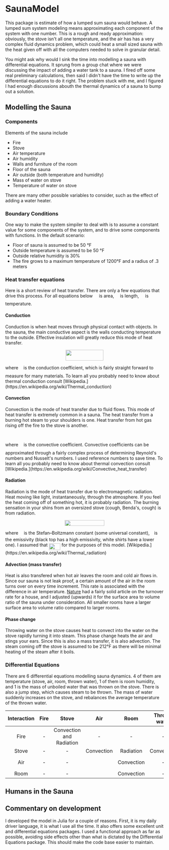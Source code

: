 # SaunaModel
This package is estimate of how a lumped sum sauna would behave. A lumped sum system modeling means approximating each component of the system with one number. This is a rough and ready approximation: obviously, the stove isn't all one temperature, and the air has has a very complex fluid dynamics problem, which could heat a small sized sauna with the heat given off with all the computers needed to solve in granular detail.

You might ask why would I sink the time into modelling a sauna with differential equations. It sprung from a group chat where we were discussing the impact of adding a water tank to a sauna. I fired off some real preliminary calculations, then said I didn't have the time to write up the differential equations to do it right. The problem stuck with me, and I figured I had enough discussions abouth the thermal dynamics of a sauna to bump out a solution.

## Modelling the Sauna

### Components
Elements of the sauna include
- Fire
- Stove
- Air temperature
- Air humidity
- Walls and furniture of the room
- Floor of the sauna
- Air outside (both temperature and humidity)
- Mass of water on stove
- Temperature of water on stove

There are many other possible variables to consider, such as the effect of adding a water heater.
### Boundary Conditions
One way to make the system simpiler to deal with is to assume a constant value for some components of the system, and to drive some components with functions. In the default scenario:
- Floor of sauna is assumed to be 50 °F
- Outside temperature is assumed to be 50 °F
- Outside relative humidity is 30%
- The fire grows to a maximum temperature of 1200°F and a radius of .3 meters

### Heat transfer equations
Here is a short review of heat transfer. There are only a few equations that drive this process. For all equations below <img src="/tex/53d147e7f3fe6e47ee05b88b166bd3f6.svg?invert_in_darkmode&sanitize=true" align=middle width=12.32879834999999pt height=22.465723500000017pt/> is area, <img src="/tex/ddcb483302ed36a59286424aa5e0be17.svg?invert_in_darkmode&sanitize=true" align=middle width=11.18724254999999pt height=22.465723500000017pt/> is length, <img src="/tex/2f118ee06d05f3c2d98361d9c30e38ce.svg?invert_in_darkmode&sanitize=true" align=middle width=11.889314249999991pt height=22.465723500000017pt/> is temperature.
#### Conduction
Conduction is when heat moves through physical contact with objects. In the sauna, the main conductive aspect is the walls conducting temperature to the outside. Effective insulation will greatly reduce this mode of heat transfer.
<p align="center"><img src="/tex/eec24de8f2f19d3dc7e84014aec0f1d6.svg?invert_in_darkmode&sanitize=true" align=middle width=119.69004134999999pt height=34.7253258pt/></p>
where <img src="/tex/63bb9849783d01d91403bc9a5fea12a2.svg?invert_in_darkmode&sanitize=true" align=middle width=9.075367949999992pt height=22.831056599999986pt/> is the conduction coefficient, which is fairly straight forward to measure for many materials. To learn all you probably need to know about thermal conduction consult [Wikipedia.](https://en.wikipedia.org/wiki/Thermal_conduction)

#### Convection
Convection is the mode of heat transfer due to fluid flows. This mode of heat transfer is extremely common in a sauna. The heat transfer from a burning hot steam to your shoulders is one. Heat transfer from hot gas rising off the fire to the stove is another.
<p align="center"><img src="/tex/0f64a80e50d869dc0cfbd2eadaca9855.svg?invert_in_darkmode&sanitize=true" align=middle width=118.11319574999999pt height=16.438356pt/></p>
where <img src="/tex/2ad9d098b937e46f9f58968551adac57.svg?invert_in_darkmode&sanitize=true" align=middle width=9.47111549999999pt height=22.831056599999986pt/> is the convective coefficient. Convective coefficients can be approximated through a fairly complex process of determining Reynold's numbers and Nusselt's numbers. I used reference numbers to save time. To learn all you probably need to know about thermal convection consult [Wikipedia.](https://en.wikipedia.org/wiki/Convective_heat_transfer)

#### Radiation
Radiation is the mode of heat transfer due to electromagnetic radiation. Heat moving like light, instantaneously, through the atmosphere. If you feel the heat coming off of something hot, it is probably radiation. The burning sensation in your shins from an oversized stove (cough, Benda's, cough) is from radiation.
<p align="center"><img src="/tex/c2450948984f2451cba46b546ad61778.svg?invert_in_darkmode&sanitize=true" align=middle width=125.2973535pt height=18.312383099999998pt/></p>
where <img src="/tex/8cda31ed38c6d59d14ebefa440099572.svg?invert_in_darkmode&sanitize=true" align=middle width=9.98290094999999pt height=14.15524440000002pt/> is the Stefan–Boltzmann constant (some universal constant), <img src="/tex/7ccca27b5ccc533a2dd72dc6fa28ed84.svg?invert_in_darkmode&sanitize=true" align=middle width=6.672392099999992pt height=14.15524440000002pt/> is the emissivity (black top has a high emissivity, white shirts have a lower one). I assumed that <img src="/tex/c2101b156b66aec18d423619f4e227b5.svg?invert_in_darkmode&sanitize=true" align=middle width=36.80923124999999pt height=21.18721440000001pt/> for the purposes of this model. [Wikipedia.](https://en.wikipedia.org/wiki/Thermal_radiation)

#### Advection (mass transfer)
Heat is also transfered when hot air leaves the room and cold air flows in. Since our sauna is not leak proof, a certain amount of the air in the room turns over on every time increment. This  rate is associated with the difference in air temperature. [Nature](https://www.nature.com/articles/7500229) had a fairly solid article on the turnover rate for a house, and I adjusted (upwards) it for the surface area to volume ratio of the sauna under consideration. All smaller rooms have a larger surface area to volume ratio compared to larger rooms.
#### Phase change
Throwing water on the stove causes heat to convect into the water on the stove rapidly turning it into steam. This phase change heats the air and stings your ears. Since this is also a mass transfer, it is also advection. The steam coming off the stove is assumed to be 212°F as there will be minimal heating of the steam after it boils.
### Differential Equations
There are 6 differential equations modelling sauna dynamics. 4 of them are temperature (stove, air, room, thrown water), 1 of them is room humidity, and 1 is the mass of unboiled water that was thrown on the stove. There is also a jump step, which causes steam to be thrown. The mass of water suddenly increases on the stove, and rebalances the average temperature of the thrown water.
<center>

|Interaction| Fire | Stove | Air | Room | Thrown water | Human |
| :---: | :---: | :---: | :---: | :---: | :---: | :---: |
|Fire | - | Convection and <br> Radiation | - | - | - | - |
|Stove | - | - | Convection | Radiation | Convection | Radiation |
|Air | - | - |  | Convection | - | Convection <br> Evaporation |
|Room | - | - |  | Convection | - | Radiation |

</center>


## Humans in the Sauna

## Commentary on development
I developed the model in Julia for a couple of reasons. First, it is my daily driver language, it is what I use all the time. It also offers some excellent unit and differential equations packages. I used a functional approach as far as possible, avoiding side effects other than what is dictated by the Differential Equations package. This should make the code base easier to maintain.

